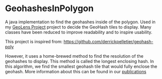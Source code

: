 # GeohashesInPolygon

A java implementation to find the geohashes inside of the polygon. Used in
my [GeoLens Project](http://www.cs.colostate.edu/geolens) project to decide the GeoHash tiles to display. Many classes
have been reduced to improve readability and to inspire usability.

This project is inspired from: https://github.com/derrickpelletier/geohash-poly

However, it uses a home-brewed method to find the resolution of the geohashes to display. This method is called the
longest enclosing hash. In this algorithm, we find the smallest geohash tile that would fully enclose the geohash.
More information about this can be found in
our [publications](http://www.cs.colostate.edu/geolens/entry/publications/publications.php)
